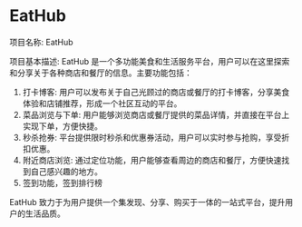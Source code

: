 # EatHub

项目名称: EatHub

项目基本描述:
EatHub 是一个多功能美食和生活服务平台，用户可以在这里探索和分享关于各种商店和餐厅的信息。主要功能包括：

1. 打卡博客: 用户可以发布关于自己光顾过的商店或餐厅的打卡博客，分享美食体验和店铺推荐，形成一个社区互动的平台。
2. 菜品浏览与下单: 用户能够浏览商店或餐厅提供的菜品详情，并直接在平台上实现下单，方便快捷。
3. 秒杀抢券: 平台提供限时秒杀和优惠券活动，用户可以实时参与抢购，享受折扣优惠。
4. 附近商店浏览: 通过定位功能，用户能够查看周边的商店和餐厅，方便快速找到自己感兴趣的地方。
5. 签到功能，签到排行榜

EatHub 致力于为用户提供一个集发现、分享、购买于一体的一站式平台，提升用户的生活品质。